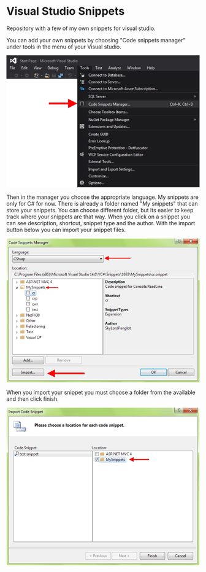 # Visual Studio Snippets
Repository with a few of my own snippets for visual studio.

You can add your own snippets by choosing "Code snippets manager" under tools in the menu of your Visual studio.

<img src="https://raw.githubusercontent.com/Panglot/Visual-Studio-Snippets/master/TutorialImages/Menu-Tools-Tutorial.jpg" alt="Menu Tools Tutorial Image"/>

Then in the manager you choose the appropriate language. My snippets are only for C# for now. There is already a folder named "My snippets" that can store your snippets. You can choose different folder, but its easier to keep track where your snippets are that way. When you click on a snippet you can see description, shortcut, snippet type and the author. With the import button below you can import your snippet files.

<img src="https://raw.githubusercontent.com/Panglot/Visual-Studio-Snippets/master/TutorialImages/Snippets-Manager-Tutorial.jpg" alt="Snippets Manager Tutorial Image"/>

When you import your snippet you must choose a folder from the available  and then click finish.

<img src="https://raw.githubusercontent.com/Panglot/Visual-Studio-Snippets/master/TutorialImages/Finnish-Importing-Tutorial.jpg" alt="Finnish Importing Tutorial Image"/>
